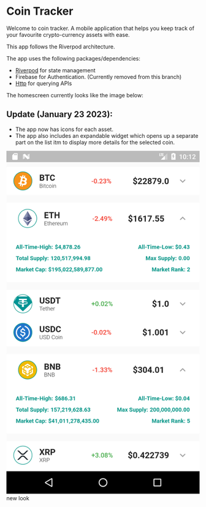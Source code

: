 # Coin Tracker

Welcome to coin tracker. A mobile application that helps you keep track of your favourite crypto-currency assets with ease. 

This app follows the Riverpod architecture.

The app uses the following packages/dependencies:

* <a href="https://pub.dev/packages/flutter_riverpod" target="_blank">Riverpod</a> for state management
* Firebase for Authentication. (Currently removed from this branch)
* <a href="https://pub.dev/packages/http" target="_blank">Http</a> for querying APIs


The homescreen currently looks like the image below:

## Update (January 23 2023):
- The app now has icons for each asset.
- The app also includes an expandable widget which opens up a separate part on the list itm to display more details for the selected coin.

<img src="./new_look.png"> new look